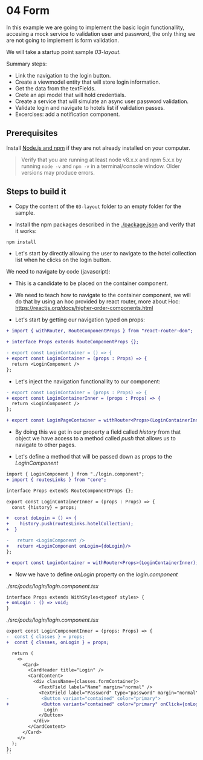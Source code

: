 # 04 Form

In this example we are going to implement the basic login functionallity,
accesing a mock service to validation user and password, the only thing
we are not going to implement is form validation.

We will take a startup point sample _03-layout_.

Summary steps:

- Link the navigation to the login button.
- Create a viewmodel entity that will store login information.
- Get the data from the textFields.
- Crete an api model that will hold credentials.
- Create a service that will simulate an async user password validation.
- Validate login and navigate to hotels list if validation passes.
- Excercises: add a notification component.

## Prerequisites

Install [Node.js and npm](https://nodejs.org/en/) if they are not already installed on your computer.

> Verify that you are running at least node v8.x.x and npm 5.x.x by running `node -v` and `npm -v`
> in a terminal/console window. Older versions may produce errors.

## Steps to build it

- Copy the content of the `03-layout` folder to an empty folder for the sample.

- Install the npm packages described in the [./package.json](./package.json) and verify that it works:

```bash
npm install
```

- Let's start by directly allowing the user to navigate to the hotel collection list when he clicks on
the login button.

We need to navigate by code (javascript):
  - This is a candidate to be placed on the container component.
  - We need to teach how to navigate to the container component, we will do that
  by using an hoc provided by react router, more about Hoc: https://reactjs.org/docs/higher-order-components.html

- Let's start by getting our navigation typed on props:

```diff
+ import { withRouter, RouteComponentProps } from "react-router-dom";

+ interface Props extends RouteComponentProps {};

- export const LoginContainer = () => {
+ export const LoginContainer = (props : Props) => {  
  return <LoginComponent />
};
```

- Let's inject the navigation functionallity to our component:

```diff
- export const LoginContainer = (props : Props) => {  
+ export const LoginContainerInner = (props : Props) => {  
  return <LoginComponent />
};

+ export const LoginPageContainer = withRouter<Props>(LoginContainerInner);
```
- By doing this we get in our property a field called _history_ from that object
we have access to a method called _push_ that allows us to navigate to other pages.

- Let's define a method that will be passed down as props to the _LoginComponent_

```diff
import { LoginComponent } from "./login.component";
+ import { routesLinks } from "core";

interface Props extends RouteComponentProps {};

export const LoginContainerInner = (props : Props) => {  
  const {history} = props;

+  const doLogin = () => {
+    history.push(routesLinks.hotelCollection);
+  }

-   return <LoginComponent />
+   return <LoginComponent onLogin={doLogin}/>
};

+ export const LoginContainer = withRouter<Props>(LoginContainerInner);
```

- Now we have to define _onLogin_ property on the _login.component_

_./src/pods/login/login.component.tsx_

```diff
interface Props extends WithStyles<typeof styles> {
+ onLogin : () => void;  
}
```

_./src/pods/login/login.component.tsx_

````diff
export const LoginComponentInner = (props: Props) => {
-  const { classes } = props;
+  const { classes, onLogin } = props;

  return (
    <>
      <Card>
        <CardHeader title="Login" />
        <CardContent>
          <div className={classes.formContainer}>
            <TextField label="Name" margin="normal" />
            <TextField label="Password" type="password" margin="normal" />
-            <Button variant="contained" color="primary">
+            <Button variant="contained" color="primary" onClick={onLogin}>
              Login
            </Button>
          </div>
        </CardContent>
      </Card>
    </>
  );
};
``


